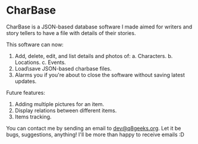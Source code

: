 # CharBase

CharBase is a JSON-based database software I made aimed for writers and story tellers to have a file with details of their stories.

This software can now:
  1.  Add, delete, edit, and list details and photos of:
    a.  Characters.
    b.  Locations.
    c.  Events.
  2.  Load\save JSON-based charbase files.
  3.  Alarms you if you're about to close the software without saving latest updates.
  
Future features:
  1.  Adding multiple pictures for an item.
  2.  Display relations between different items.
  3.  Items tracking.
  
You can contact me by sending an email to [dev@q8geeks.org](mailto:dev@q8geeks.org). Let it be bugs, suggestions, anything! I'll be more than happy to receive emails :D
